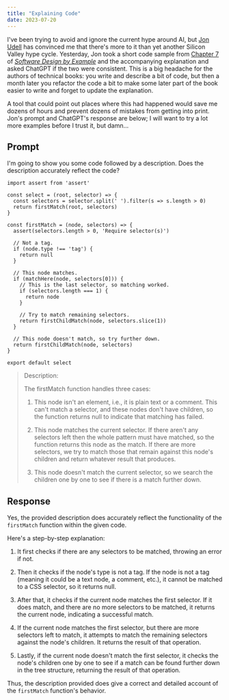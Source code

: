 ```yaml
---
title: "Explaining Code"
date: 2023-07-20
---
```


I've been trying to avoid and ignore the current hype around AI,
but [Jon Udell][udell] has convinced me that
there's more to it than yet another Silicon Valley hype cycle.
Yesterday,
Jon took a short code sample from [Chapter 7][sdxjs-7] of [*Software Design by Example*][sdxjs]
and the accompanying explanation
and asked ChatGPT if the two were consistent.
This is a big headache for the authors of technical books:
you write and describe a bit of code,
but then a month later you refactor the code a bit
to make some later part of the book easier to write
and forget to update the explanation.

A tool that could point out places where this had happened
would save me dozens of hours and prevent dozens of mistakes from getting into print.
Jon's prompt and ChatGPT's response are below;
I will want to try a lot more examples before I trust it,
but damn…

## Prompt

I'm going to show you some code followed by a description.
Does the description accurately reflect the code?

```
import assert from 'assert'

const select = (root, selector) => {
  const selectors = selector.split(' ').filter(s => s.length > 0)
  return firstMatch(root, selectors)
}

const firstMatch = (node, selectors) => {
  assert(selectors.length > 0, 'Require selector(s)')

  // Not a tag.
  if (node.type !== 'tag') {
    return null
  }

  // This node matches.
  if (matchHere(node, selectors[0])) {
    // This is the last selector, so matching worked.
    if (selectors.length === 1) {
      return node
    }

    // Try to match remaining selectors.
    return firstChildMatch(node, selectors.slice(1))
  }

  // This node doesn't match, so try further down.
  return firstChildMatch(node, selectors)
}

export default select
```

> Description: 
>
> The firstMatch function handles three cases:
>
> 1.  This node isn't an element, i.e., it is plain text or a comment.
>     This can't match a selector,
>     and these nodes don't have children,
>     so the function returns null to indicate that matching has failed.
>
> 2.  This node matches the current selector.
>     If there aren't any selectors left then the whole pattern must have matched,
>     so the function returns this node as the match.
>     If there are more selectors,
>     we try to match those that remain against this node's children
>     and return whatever result that produces.
>
> 3.  This node doesn't match the current selector,
>     so we search the children one by one to see if there is a match further down.

## Response

Yes, the provided description does accurately reflect
the functionality of the `firstMatch` function within the given code.

Here's a step-by-step explanation:

1.  It first checks if there are any selectors to be matched,
    throwing an error if not.

2.  Then it checks if the node's type is not a tag.
    If the node is not a tag (meaning it could be a text node, a comment, etc.),
    it cannot be matched to a CSS selector,
    so it returns null.

3.  After that, it checks if the current node matches the first selector.
    If it does match,
    and there are no more selectors to be matched,
    it returns the current node,
    indicating a successful match.

4.  If the current node matches the first selector,
    but there are more selectors left to match,
    it attempts to match the remaining selectors against the node's children.
    It returns the result of that operation.

5.  Lastly, if the current node doesn't match the first selector,
    it checks the node's children one by one to see if a match can be found
    further down in the tree structure,
    returning the result of that operation.

Thus, the description provided does give a correct and detailed account
of the `firstMatch` function's behavior.

[sdxjs]: @root/sdxjs/
[sdxjs-7]: @root/sdxjs/pattern-matching/
[udell]: https://blog.jonudell.net/
